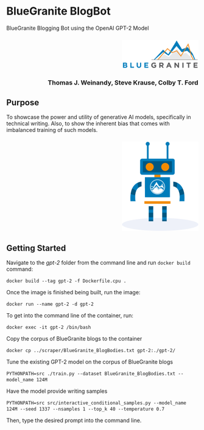 # BlueGranite BlogBot
BlueGranite Blogging Bot using the OpenAI GPT-2 Model

<h3 align="right"><img src="https://raw.githubusercontent.com/BlueGranite/BlogBot/master/img/bg_logo.png" width="200px" alt="BlueGranite, Inc."></h3>

<h3 align="right">Thomas J. Weinandy, Steve Krause, Colby T. Ford</h3>

## Purpose
To showcase the power and utility of generative AI models, specifically in technical writing. Also, to show the inherent bias that comes with imbalanced training of such models.


<h3 align="right"><img src="https://raw.githubusercontent.com/BlueGranite/BlogBot/master/img/BlogBot.png" width="200px" alt=""></h3>

## Getting Started

Navigate to the _gpt-2_ folder from the command line and run `docker build` command:
```
docker build --tag gpt-2 -f Dockerfile.cpu .
```

Once the image is finished being built, run the image:
```
docker run --name gpt-2 -d gpt-2
```

To get into the command line of the container, run:
```
docker exec -it gpt-2 /bin/bash
```

Copy the corpus of BlueGranite blogs to the container
```
docker cp ../scraper/BlueGranite_BlogBodies.txt gpt-2:./gpt-2/
```

Tune the existing GPT-2 model on the corpus of BlueGranite blogs
```
PYTHONPATH=src ./train.py --dataset BlueGranite_BlogBodies.txt --model_name 124M
```

Have the model provide writing samples
```
PYTHONPATH=src src/interactive_conditional_samples.py --model_name 124M --seed 1337 --nsamples 1 --top_k 40 --temperature 0.7
```

Then, type the desired prompt into the command line.
